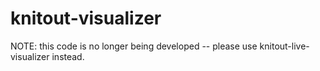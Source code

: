 # knitout-visualizer

NOTE: this code is no longer being developed -- please use knitout-live-visualizer instead.
